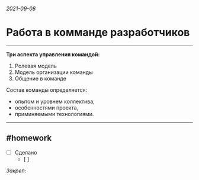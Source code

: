 *2021-09-08*

# Работа в комманде разработчиков
---

**Три аспекта управления командой:**
1. Ролевая модель 
2. Модель организации команды
3. Общение в команде

Состав команды определяется:
- опытом и уровнем коллектива,
- особенностями проекта,
- приминяемыми технологиями.

---

##    #homework 

- [ ]  Сделано
	- [ ] 

_Закреп:_
